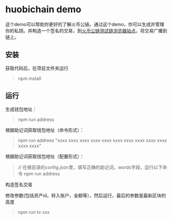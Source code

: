 # huobichain demo

这个demo可以帮助你更好的了解火币公链。通过这个demo，你可以生成并管理你的私钥。并构造一个签名的交易，到[火币公链测试链浏览器站点](https://testnet.huobichain.com)，将交易广播到链上。

## 安装

获取代码后，在项目文件夹运行

> npm install

## 运行

生成钱包地址：

> npm run address

根据助记词获取钱包地址（命令形式）：

> npm run address "xxxx xxxx xxxx xxxx xxxx xxxx xxxx xxxx xxxx xxxx xxxx xxxx"

根据助记词获取钱包地址（配置形式）：

> // 在根目录的config.json里，填写正确的助记词，words字段，运行以下命令
> npm run address

构造签名交易

修改参数(包括资产id，转入账户，金额等），然后运行，最后的参数是最新区块的高度

> npm run tx xxx
